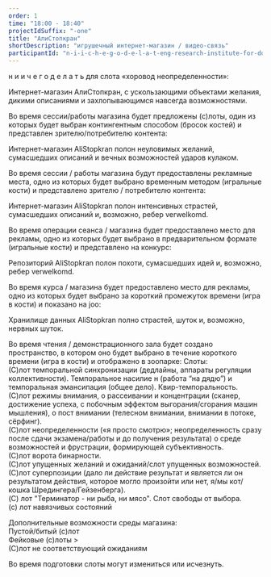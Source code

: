 ```yaml
---
order: 1
time: "18:00 - 18:40"
projectIdSuffix: "-one"
title: "АлиСтопкран"
shortDescription: "игрушечный интернет-магазин / видео-связь"
participantId: "n-i-i-c-h-e-g-o-d-e-l-a-t-eng-research-institute-for-doing-nothing"
---
```


н и и ч е г о д е л а т ь для слота «хоровод неопределенности»:

Интернет-магазин АлиСтопкран, с ускользающими объектами желания, дикими описаниями и захлопывающимся навсегда возможностями.

Во время сессии/работы магазина будет предложены (с)лоты, один из которых будет выбран контингентным способом (бросок костей) и представлен зрителю/потребителю контента: 

Интернет-магазин AliStopkran полон неуловимых желаний, сумасшедших описаний и вечных возможностей ударов кулаком.

Во время сессии / работы магазина будут предоставлены рекламные места, одно из которых будет выбрано временным методом (игральные кости) и представлено зрителю / потребителю контента:

Интернет-магазин AliStopkran полон интенсивных страстей, сумасшедших описаний и, возможно, ребер verwelkomd.

Во время операции сеанса / магазина будет предоставлено место для рекламы, одно из которых будет выбрано в предварительном формате (игральные кости) и представлено на конкурс:

Репозиторий AliStopkran полон похоти, сумасшедших идей и, возможно, ребер verwelkomd.

Во время курса / магазина будет предоставлено место для рекламы, одно из которых будет выбрано за короткий промежуток времени (игра в кости) и показано на joo:

Хранилище данных AliStopkran полно страстей, шуток и, возможно, нервных шуток.

Во время чтения / демонстрационного зала будет создано пространство, в котором оно будет выбрано в течение короткого времени (игра в кости) и отображено в зоопарке:  Слоты:  
(С)лот темпоральной синхронизации (дедлайны, аппараты регуляции коллективности). Темпоральное насилие н (работа “на дядю”) и темпоральная эмансипация (общее дело). Квир-темпоральность.  
(С)лот режимы внимания, о рассеивании и концентрации (сканер, достижение успеха, с побочным эффектом выгорания/сгорания машин мышления),  о пост внимании (телесном внимании, внимании в потоке, сёрфинг).  
(С)лот неопределенности («я просто смотрю»; неопределенность сразу после сдачи экзамена/работы и до получения результата) о среде возможностей и фрустрации, формирующей субъективность.  
(С)лот ворота бинарности.  
(С)лот упущенных желаний и ожиданий/слот упущенных возможностей.  
(С)лот суперпозиции (дало ли действие результат и является ли он результатом действия, которое могло произойти или нет, я/мы кот/кошка Шредингера/Гейзенберга).  
(C) лот "Терминатор - ни рыба, ни мясо". Слот свободы от выбора.  
(с) лот навязчивых состояний  

Дополнительные возможности среды магазина:  
Пустой/битый (с)лот  
Фейковые (с)лоты >  
(С)лот не соответствующий ожиданиям  

Во время подготовки слоты могут измениться или исчезнуть.
